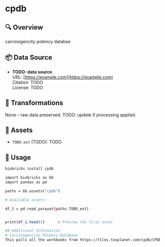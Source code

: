 # cpdb

## 🔍 Overview
carcinogencity potency databse

## 📦 Data Source

- **TODO: data source**  
  URL: [https://example.com](https://example.com)
  <br>Citation: TODO
  <br>License: TODO


## 🔄 Transformations
None – raw data preserved.
TODO: update if processing applied.

## 📁 Assets

- `TODO.ext` (TODO): TODO


## 🧪 Usage
```bash
biobricks install cpdb

import biobricks as bb
import pandas as pd

paths = bb.assets("cpdb")

# Available assets:

df_1 = pd.read_parquet(paths.TODO_ext)


print(df_1.head())      # Preview the first asset

## Additional Information
# Carcinogencity Potency Database
This pulls all the workbooks from https://files.toxplanet.com/cpdb/CPDB-tab.html

